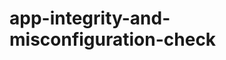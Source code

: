 # app-integrity-and-misconfiguration-check

<!-- DOCKER_BUILDKIT=1 docker build . -t kensenh/simple-kubernetes-webhook -->